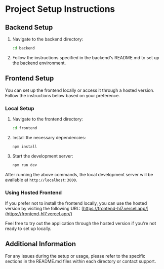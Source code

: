 # Project Setup Instructions

## Backend Setup

1. Navigate to the backend directory:
    ```bash
    cd backend
    ```

2. Follow the instructions specified in the backend's README.md to set up the backend environment.

## Frontend Setup

You can set up the frontend locally or access it through a hosted version. Follow the instructions below based on your preference.

### Local Setup

1. Navigate to the frontend directory:
    ```bash
    cd frontend
    ```

2. Install the necessary dependencies:
    ```bash
    npm install
    ```

3. Start the development server:
    ```bash
    npm run dev
    ```

After running the above commands, the local development server will be available at `http://localhost:3000`.

### Using Hosted Frontend

If you prefer not to install the frontend locally, you can use the hosted version by visiting the following URL:
[https://frontend-hl7.vercel.app/](https://frontend-hl7.vercel.app/)

Feel free to try out the application through the hosted version if you're not ready to set up locally.

## Additional Information

For any issues during the setup or usage, please refer to the specific sections in the README.md files within each directory or contact support.

